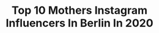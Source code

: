 ---
title: Top 10 Mothers Instagram Influencers In Berlin In 2020
description: >-
  Find top mothers Instagram influencers in Berlin in 2020. Most popular hashtags: #mother #mothersday #berlin #muttertag.
platform: Instagram
profiles:
  - username: "the_duc_ngo"
    fullname: >-
      The Duc Ngo
    location: "Germany"
    followers: 31243
    engagement: 227
    commentsToLikes: 0.028155
    id: ck5c4b1ul0z6a0i11xjf2c7m1
    verified: true
    hashtags: "#prohibition, #wewanttowork, #mono, #hanoistyle"
  - username: "danamly"
    fullname: >-
      𝓓𝓪𝓷𝓪
    location: "Germany"
    followers: 75757
    engagement: 490
    commentsToLikes: 0.024539
    id: ck0w1pkc7ki7q0i19hvj3882b
    verified: false
    hashtags: "#followmeto, #tanzindenmai, #erstermai, #chanel"
  - username: "sarah.bora.official"
    fullname: >-
      S A R A H   B O R A
    location: "Germany"
    followers: 32312
    engagement: 206
    commentsToLikes: 0.068525
    id: ck5hp6tkequn30i11dwuwrzqu
    verified: true
    hashtags: "#lingeri, #makeupartist, #berlin, #song"
  - username: "krousky"
    fullname: >-
      krousky
    location: "Germany"
    followers: 20271
    engagement: 200
    commentsToLikes: 0.017211
    id: ck5hiyqtefpcs0i11k6smfxnd
    verified: false
    hashtags: "#bedroom, #joker, #thesedays, #gaultier"
  - username: "anasophierose"
    fullname: >-
      ACTIVATION & AWAKENING 𓁿🌹
    location: "Germany"
    followers: 3613
    engagement: 1151
    commentsToLikes: 0.080398
    id: ck6tqggbqrbe70j719g4rru72
    verified: false
    hashtags: "#freedom, #hippiejewelry, #remembering, #stayinyourmagic"
  - username: "zacher_finet"
    fullname: >-
      Painting - Art & Design
    location: "Germany"
    followers: 5497
    engagement: 739
    commentsToLikes: 0.105320
    id: ckap4marm7woy0i781b84j6e2
    verified: false
    hashtags: "#aquarellblumen, #abstractflower, #looseflowers, #blaueblumen"
  - username: "soulischmid"
    fullname: >-
      Ulrike Schmneider
    location: "Germany"
    followers: 12109
    engagement: 1799
    commentsToLikes: 0.029451
    id: ck0w061cdcjz10i19sh1gv1ma
    verified: false
    hashtags: "#wei, #nineties, #psychotherapy, #pregnant"
  - username: "innerfields"
    fullname: >-
      innerfields
    location: "Germany"
    followers: 8810
    engagement: 874
    commentsToLikes: 0.034436
    id: ck13bfmjfv72k0i19qp0mbqug
    verified: false
    hashtags: "#tschernobyl, #savetheworld, #fishswarm, #leinwand"
  - username: "carlosalberto_gh"
    fullname: >-
      CarlosAlberto GH
    location: "Germany"
    followers: 5103
    engagement: 970
    commentsToLikes: 0.048203
    id: ck0tz12n4oqgp0i19z62zo04d
    verified: false
    hashtags: "#chainofparks, #frog, #ajolote, #chalkfestival"
  - username: "reissmannevelyn"
    fullname: >-
      Evelyn Reißmann
    location: "Germany"
    followers: 21126
    engagement: 1176
    commentsToLikes: 0.068819
    id: ck8t26tg1yctg0j78wfmfyfpy
    verified: false
    hashtags: "#dienstagmood, #womanover50, #imissmymom, #mittwochabend"
---